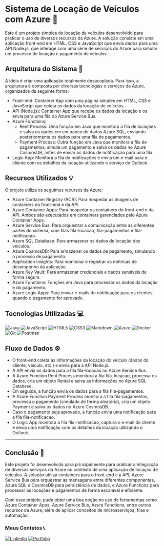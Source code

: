 # Sistema de Locação de Veículos com Azure 🚗

Este é um projeto simples de locação de veículos desenvolvido para praticar o uso de diversos recursos da Azure. A solução consiste em uma aplicação front-end em HTML, CSS e JavaScript que envia dados para uma API Node.js, que interage com uma série de serviços do Azure para simular um processo de locação e pagamento de veículos.

## Arquitetura do Sistema 🎯

A ideia é criar uma aplicação totalmente desacoplada. Para isso, a arquitetura é composta por diversas tecnologias e serviços da Azure, organizados da seguinte forma:
- Front-end: Container App com uma página simples em HTML, CSS e JavaScript que coleta os dados da locação de veículos.
- API (Node.js): Container App que recebe os dados da locação e os envia para uma fila do Azure Service Bus.
- Azure Functions:
    - Rent Process: Uma função em Java que monitora a fila de locações e salva os dados em um banco de dados Azure SQL, enviando posteriormente os dados para uma fila de pagamentos.
    - Payment Process: Outra função em Java que monitora a fila de pagamentos, simula um pagamento e salva os dados no Azure CosmosDB, antes de enviar os dados de notificação para uma fila.
- Logic App: Monitora a fila de notificações e envia um e-mail para o cliente com os detalhes da locação utilizando o serviço de Outlook.


## Recursos Utilizados 💡

O projeto utiliza os seguintes recursos da Azure:

- Azure Container Registry (ACR): Para hospedar as imagens de containers do front-end e da API.
- Azure Container Apps: Para hospedar os containers do front-end e da API. Ambos são executados em containers gerenciados pelo Azure Container Apps.
- Azure Service Bus: Para orquestrar a comunicação entre as diferentes partes do sistema, com filas fila-locacao, fila-pagamentos e fila-notificacao.
- Azure SQL Database: Para armazenar os dados de locação dos veículos.
- Azure CosmosDB: Para armazenar os dados de pagamento, simulando o processo de pagamento.
- Application Insights: Para monitorar e registrar as métricas de desempenho da aplicação.
- Azure Key Vault: Para armazenar credenciais e dados sensíveis de forma segura.
- Azure Functions: Funções em Java para processar os dados da locação e do pagamento.
- Azure Logic Apps: Para enviar e-mails de notificação para os clientes quando o pagamento for aprovado.

## Tecnologias Utilizadas 💻
![Java](https://img.shields.io/badge/java-%23ED8B00.svg?style=for-the-badge&logo=openjdk&logoColor=white)
![JavaScript](https://img.shields.io/badge/JavaScript-F7DF1E?style=for-the-badge&logo=javascript&logoColor=black)
![HTML5](https://img.shields.io/badge/HTML5-E34F26?style=for-the-badge&logo=html5&logoColor=white)
![CSS3](https://img.shields.io/badge/CSS3-1572B6?style=for-the-badge&logo=css3&logoColor=white)
![Markdown](https://img.shields.io/badge/Markdown-000?style=for-the-badge&logo=markdown)
![Azure](https://img.shields.io/badge/Azure-blue?style=for-the-badge&logo=microsoft%20azure&logoColor=blue&labelColor=FFFFFF&link=https%3A%2F%2Fimages.app.goo.gl%2FK7PN1jYJd57x4q7A8)
![Docker](https://img.shields.io/badge/Docker-000?style=for-the-badge&logo=docker&color=white)
![Git](https://img.shields.io/badge/GIT-E44C30?style=for-the-badge&logo=git&logoColor=white)
![Postman](https://img.shields.io/badge/Postman-FF6C37.svg?style=for-the-badge&logo=Postman&logoColor=white)

## Fluxo de Dados ⚙️

- O front-end coleta as informações da locação do veículo (dados do cliente, veículo, etc.) e envia para a API Node.js.
- A API envia os dados para a fila fila-locacao no Azure Service Bus.
- A Azure Function Rent Process monitora a fila fila-locacao, processa os dados, cria um objeto Rental e salva as informações no Azure SQL Database.
- Em seguida, a função envia os dados para a fila fila-pagamentos.
- A Azure Function Payment Process monitora a fila fila-pagamentos, processa o pagamento (simulado de forma aleatória), cria um objeto Payment e salva os dados no Azure CosmosDB.
- Caso o pagamento seja aprovado, a função envia uma notificação para a fila fila-notificacao.
- O Logic App monitora a fila fila-notificacao, captura o e-mail do cliente e envia uma notificação com os detalhes da locação utilizando o Outlook.

------------------------------------------------------------

## Conclusão 📌

Este projeto foi desenvolvido para principalmente para praticar a integração de diversos serviços da Azure no contexto de uma aplicação de locação de veículos. A solução utiliza containers para o front-end e a API, Azure Service Bus para orquestrar as mensagens entre diferentes componentes, Azure SQL e CosmosDB para persistência de dados, e Azure Functions para processar as locações e pagamentos de forma escalável e eficiente.

Com esse projeto, pude obter uma boa noção no uso de ferramentas como Azure Container Apps, Azure Service Bus, Azure Functions, entre outros recursos da Azure, além de aplicar conceitos de microsserviços, filas e automação.

### Meus Contatos 📞
[![LinkedIn](https://img.shields.io/badge/LinkedIn-0077B5?style=for-the-badge&logo=linkedin&logoColor=white)](https://www.linkedin.com/in/mateus-ferreira-costa/)
[![Portfolio](https://img.shields.io/badge/Portfolio-FF5722?style=for-the-badge&logo=todoist&logoColor=white)](https://mateus-portifolio.vercel.app/)
